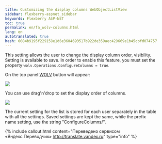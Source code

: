 ```yaml
--- 
title: Customizing the display columns WebObjectListView 
sidebar: flexberry-aspnet_sidebar 
keywords: Flexberry ASP-NET 
toc: true 
permalink: en/fa_wolv-columns.html 
lang: en 
autotranslated: true 
hash: 6084b9195f229158e1d6e3604693517b922de359aec429669e1b45cbfd074757 
--- 
```


This setting allows the user to change the display column order, visibility. Setting is available to save. 
In order to enable this feature, you must set the property `wolv.Operations.ConfigureColumns = true`. 

On the top panel [WOLV](fa_web-object-list-view.html) button will appear: 

![](/images/pages/products/flexberry-aspnet/controls/wolv/configure-columns-button.png) 

You can use drag'n'drop to set the display order of columns. 

![](/images/pages/products/flexberry-aspnet/controls/wolv/configure-columns-form.png) 

The current setting for the list is stored for each user separately in the table with all the settings. Saved settings are kept the same, while the prefix name setting, use the string "ConfigureColumns/". 



{% include callout.html content="Переведено сервисом «Яндекс.Переводчик» <http://translate.yandex.ru>" type="info" %}
